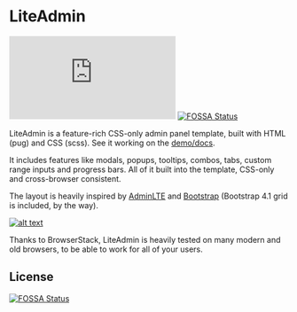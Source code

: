 # LiteAdmin

![alt text](https://img.badgesize.io/ayrtonvwf/lite-admin/master/dist/style.css?compression=gzip "Build CSS size")
[![FOSSA Status](https://app.fossa.io/api/projects/git%2Bgithub.com%2Fayrtonvwf%2Flite-admin.svg?type=shield)](https://app.fossa.io/projects/git%2Bgithub.com%2Fayrtonvwf%2Flite-admin?ref=badge_shield)

LiteAdmin is a feature-rich CSS-only admin panel template, built with HTML (pug) and CSS (scss). See it working on the [demo/docs](https://ayrtonvwf.github.io/lite-admin).

It includes features like modals, popups, tooltips, combos, tabs, custom range inputs and progress bars. All of it built into the template, CSS-only and cross-browser consistent.

The layout is heavily inspired by [AdminLTE](https://adminlte.io/themes/AdminLTE/index2.html) and [Bootstrap](https://getbootstrap.com) (Bootstrap 4.1 grid is included, by the way).

[![alt text](https://p14.zdusercontent.com/attachment/1015988/ZgNjNKvLMabisHBe8COM5iFGr?token=eyJhbGciOiJkaXIiLCJlbmMiOiJBMTI4Q0JDLUhTMjU2In0..YYVideVktpgwAhBm98k_dw.b912LUJNlqMSv8tAS4HY1uyyFbbbzdPla8otz5G5zpmJBuM1sVoLThgPx5Dz9TKeROQAWP_VDe8dQC8J2-_SRc9KFkacQsHu_pNThrcm_h7nyNPIfTmuaOcDwaOi_f6ar564p-u8bT0JeXMQJ3V8v_iaUvTp7ZS48v39LNOKI4YPFT3r6KNedwm1oh_kxaZJYF86AO7A53rRZcpBYPLmoCk7i25WaLQHc5_SMhWf0G40rzYc96X5JyM-BkOsOpsGIzEiO-Rs8P0WhmZ25fKeAJYyHINEiv7uTLDv8aVwab8.Sqsv2ZjGuZdLg30MUKkFEQ "BrowserStack - Web and Mobile App testing platform")](https://browserstack.com)

Thanks to BrowserStack, LiteAdmin is heavily tested on many modern and old browsers, to be able to work for all of your users.

## License
[![FOSSA Status](https://app.fossa.io/api/projects/git%2Bgithub.com%2Fayrtonvwf%2Flite-admin.svg?type=large)](https://app.fossa.io/projects/git%2Bgithub.com%2Fayrtonvwf%2Flite-admin?ref=badge_large)